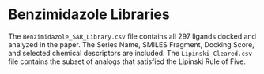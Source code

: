 # Benzimidazole Libraries

The `Benzimidazole_SAR_Library.csv` file contains all 297 ligands docked and analyzed in the paper. The Series Name, SMILES Fragment, Docking Score, and selected chemical descriptors are included.
The `Lipinski_Cleared.csv` file contains the subset of analogs that satisfied the Lipinski Rule of Five.

